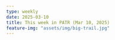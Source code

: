 ```yaml
---
type: weekly
date: 2025-03-10
title: This week in PATR (Mar 10, 2025)
feature-img: "assets/img/big-trail.jpg"
---
```



